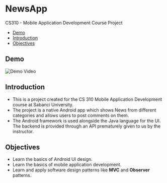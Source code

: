 # NewsApp
CS310 - Mobile Application Development Course Project


- [Demo](#demo)
- [Introduction](#introduction)
- [Objectives](#objectives)


## Demo

![Demo Video](https://github.com/akifisitan/NewsApp/blob/main/demo.gif)

## Introduction
- This is a project created for the CS 310 Mobile Application Development course at Sabanci University. 
- The project is a native Android app which shows News from different categories and allows users to post comments on them.
- The Android framework is used alongside the Java language for the UI. The backend is provided through an API prematurely given to us by the instructor.


## Objectives
- Learn the basics of Android UI design.
- Learn the basics of mobile application development.
- Learn and apply software design patterns like  **MVC** and **Observer** patterns.



